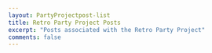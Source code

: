 ```yaml
---
layout: PartyProjectpost-list
title: Retro Party Project Posts
excerpt: "Posts associated with the Retro Party Project"
comments: false
---
```

